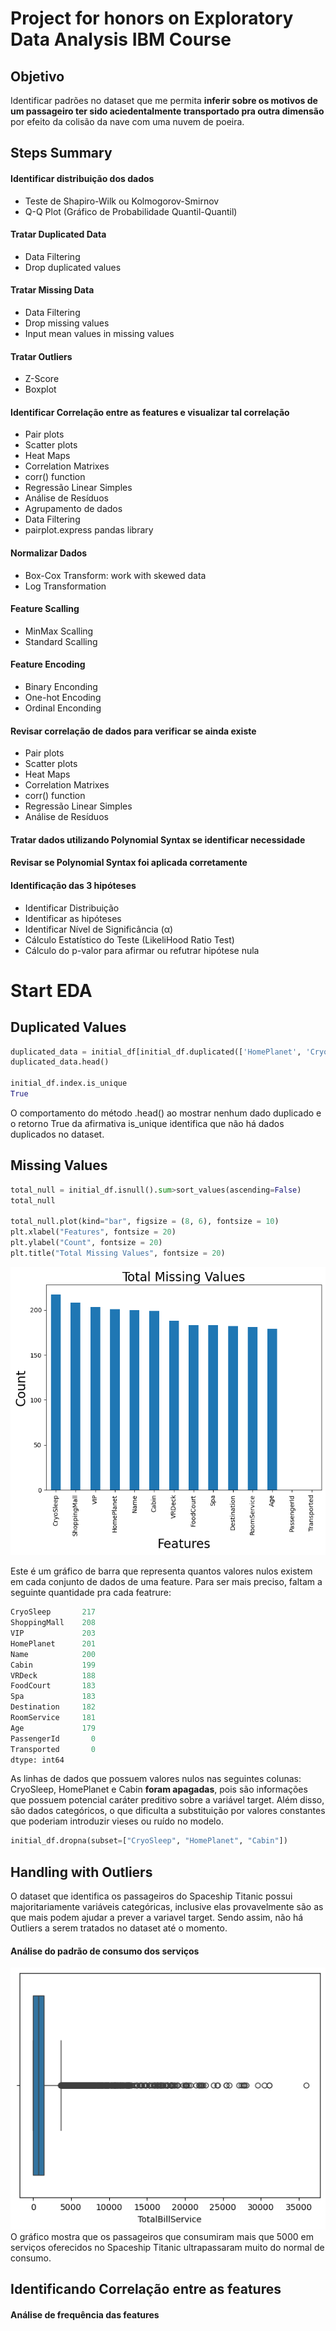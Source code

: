 # Project for honors on Exploratory Data Analysis IBM Course

## Objetivo

Identificar padrões no dataset que me permita **inferir sobre os motivos de um passageiro ter sido aciedentalmente transportado pra outra dimensão** por efeito da colisão da nave com uma nuvem de poeira.

## Steps Summary

#### Identificar distribuição dos dados

- Teste de Shapiro-Wilk ou Kolmogorov-Smirnov
- Q-Q Plot (Gráfico de Probabilidade Quantil-Quantil)

#### Tratar Duplicated Data

- Data Filtering
- Drop duplicated values
  
#### Tratar Missing Data

- Data Filtering
- Drop missing values
- Input mean values in missing values

#### Tratar Outliers

- Z-Score
- Boxplot

#### Identificar Correlação entre as features e visualizar tal correlação

- Pair plots
- Scatter plots
- Heat Maps
- Correlation Matrixes
- corr() function
- Regressão Linear Simples
- Análise de Resíduos
- Agrupamento de dados
- Data Filtering
- pairplot.express pandas library

#### Normalizar Dados

- Box-Cox Transform: work with skewed data
- Log Transformation
 
#### Feature Scalling

- MinMax Scalling
- Standard Scalling

#### Feature Encoding

- Binary Enconding
- One-hot Encoding
- Ordinal Enconding

#### Revisar correlação de dados para verificar se ainda existe

- Pair plots
- Scatter plots
- Heat Maps
- Correlation Matrixes
- corr() function
- Regressão Linear Simples
- Análise de Resíduos

#### Tratar dados utilizando Polynomial Syntax se identificar necessidade

#### Revisar se Polynomial Syntax foi aplicada corretamente

#### Identificação das 3 hipóteses

- Identificar Distribuição
- Identificar as hipóteses
- Identificar Nível de Significância (α)
- Cálculo Estatístico do Teste (LikeliHood Ratio Test)
- Cálculo do p-valor para afirmar ou refutrar hipótese nula


# Start EDA

## Duplicated Values

```python
duplicated_data = initial_df[initial_df.duplicated(['HomePlanet', 'CryoSleep', 'Cabin', 'Destination', 'Age', 'VIP', 'Name', 'Transported'])]
duplicated_data.head()

initial_df.index.is_unique
True
```

O comportamento do método .head() ao mostrar nenhum dado duplicado e o retorno True da afirmativa is_unique identifica que não há dados duplicados no dataset.

## Missing Values
```python
total_null = initial_df.isnull().sum>sort_values(ascending=False)
total_null

total_null.plot(kind="bar", figsize = (8, 6), fontsize = 10)
plt.xlabel("Features", fontsize = 20)
plt.ylabel("Count", fontsize = 20)
plt.title("Total Missing Values", fontsize = 20)
```
![](total_missing_values.png)

Este é um gráfico de barra que representa quantos valores nulos existem em cada conjunto de dados de uma feature. Para ser mais preciso, faltam a seguinte quantidade pra cada featrure:
```python
CryoSleep       217
ShoppingMall    208
VIP             203
HomePlanet      201
Name            200
Cabin           199
VRDeck          188
FoodCourt       183
Spa             183
Destination     182
RoomService     181
Age             179
PassengerId       0
Transported       0
dtype: int64
```

As linhas de dados que possuem valores nulos nas seguintes colunas: CryoSleep, HomePlanet e Cabin **foram apagadas**, pois são informações que possuem potencial caráter preditivo sobre a variável target. Além disso, são dados categóricos, o que dificulta a substituição por valores constantes que poderiam introduzir vieses ou ruído no modelo.

```python
initial_df.dropna(subset=["CryoSleep", "HomePlanet", "Cabin"])
```

## Handling with Outliers
O dataset que identifica os passageiros do Spaceship Titanic possui majoritariamente variáveis categóricas, inclusive elas provavelmente são as que mais podem ajudar a prever a variavel target. Sendo assim, não há Outliers a serem tratados no dataset até o momento.

#### Análise do padrão de consumo dos serviços
![](
boxplot_total_bills_service.png)
O gráfico mostra que os passageiros que consumiram mais que 5000 em serviços oferecidos no Spaceship Titanic ultrapassaram muito do normal de consumo.

## Identificando Correlação entre as features

#### Análise de frequência das features
